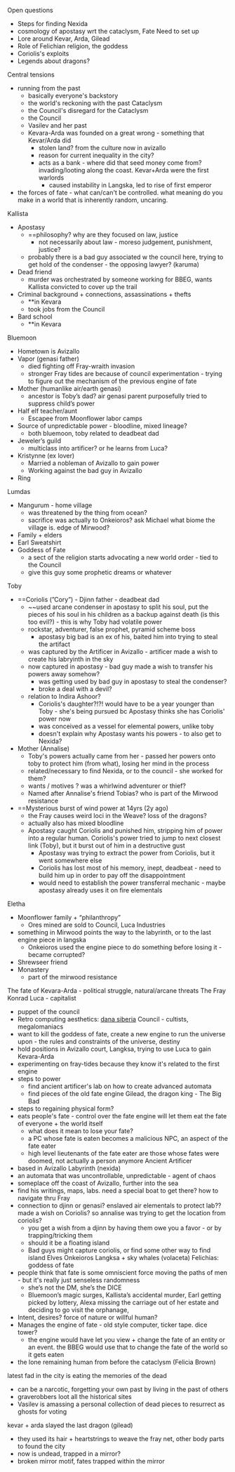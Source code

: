 Open questions
- Steps for finding Nexida
- cosmology of apostasy wrt the cataclysm, Fate
Need to set up
- Lore around Kevar, Arda, Gilead
- Role of Felichian religion, the goddess
- Coriolis's exploits
- Legends about dragons? 


Central tensions
- running from the past
	- basically everyone's backstory
	- the world's reckoning with the past Cataclysm
	- the Council's disregard for the Cataclysm
	- the Council
	- Vasilev and her past
	- Kevara-Arda was founded on a great wrong - something that Kevar/Arda did 
		- stolen land? from the culture now in avizallo
		- reason for current inequality in the city?
		- acts as a bank - where did that seed money come from? invading/looting along the coast. Kevar+Arda were the first warlords
			- caused instability in Langska, led to rise of first emperor
- the forces of fate - what can/can't be controlled. what meaning do you make in a world that is inherently random, uncaring. 

  

Kallista
- Apostasy
	- ==philosophy? why are they focused on law, justice
		- not necessarily about law - moreso judgement, punishment, justice?
	- probably there is a bad guy associated w the council here, trying to get hold of the condenser - the opposing lawyer? (karuma)
- Dead friend
	- murder was orchestrated by someone working for BBEG, wants Kallista convicted to cover up the trail
- Criminal background + connections, assassinations + thefts
    - **in Kevara
    - took jobs from the Council
- Bard school
    - **in Kevara

Bluemoon
- Hometown is Avizallo
- Vapor (genasi father)
    - died fighting off Fray-wraith invasion
    - stronger Fray tides are because of council experimentation - trying to figure out the mechanism of the previous engine of fate
- Mother (humanlike air/earth genasi)
    - ancestor is Toby’s dad? air genasi parent purposefully tried to suppress child’s power
- Half elf teacher/aunt
    - Escapee from Moonflower labor camps
- Source of unpredictable power - bloodline, mixed lineage?
    - both bluemoon, toby related to deadbeat dad
- Jeweler’s guild
    - multiclass into artificer? or he learns from Luca?
- Kristynne (ex lover)
    - Married a nobleman of Avizallo to gain power
    - Working against the bad guy in Avizallo
- Ring

Lumdas
- Mangurum - home village
    - was threatened by the thing from ocean?
    - sacrifice was actually to Onkeioros? ask Michael what biome the village is. edge of Mirwood? 
- Family + elders
- Earl Sweatshirt
- Goddess of Fate
	- a sect of the religion starts advocating a new world order - tied to the Council
	- give this guy some prophetic dreams or whatever

Toby
- ==Coriolis (”Cory”) - Djinn father - deadbeat dad
	- ~~used arcane condenser in apostasy to split his soul, put the pieces of his soul in his children as a backup against death (is this too evil?) - this is why Toby had volatile power
	- rockstar, adventurer, false prophet, pyramid scheme boss
		- apostasy big bad is an ex of his, baited him into trying to steal the artifact
	- was captured by the Artificer in Avizallo - artificer made a wish to create his labryinth in the sky
	- now captured in apostasy - bad guy made a wish to transfer his powers away somehow?
		- was getting used by bad guy in apostasy to steal the condenser?
		- broke a deal with a devil?
	- relation to Indira Ashoor? 
		- Coriolis's daughter?!?! would have to be a year younger than Toby - she's being pursued bc Apostasy thinks she has Coriolis' power now
		- was conceived as a vessel for elemental powers, unlike toby
		- doesn't explain why Apostasy wants his powers - to also get to Nexida?
- Mother (Annalise)
	- Toby's powers actually came from her - passed her powers onto toby to protect him (from what), losing her mind in the process
	- related/necessary to find Nexida, or to the council - she worked for them?
	- wants / motives ? was a whirlwind adventurer or thief?
	- Named after Annalise's friend Tobias? who is part of the Mirwood resistance
- ==Mysterious burst of wind power at 14yrs (2y ago)
	- the Fray causes weird loci in the Weave? loss of the dragons?
	- actually also has mixed bloodline
	- Apostasy caught Coriolis and punished him, stripping him of power into a regular human. Coriolis's power tried to jump to next closest link (Toby), but it burst out of him in a destructive gust
		- Apostasy was trying to extract the power from Coriolis, but it went somewhere else
		- Coriolis has lost most of his memory, inept, deadbeat - need to build him up in order to pay off the disappointment
		- would need to establish the power transferral mechanic - maybe apostasy already uses it on fire elementals

Eletha
- Moonflower family + “philanthropy”
    - Ores mined are sold to Council, Luca Industries
- something in Mirwood points the way to the labyrinth, or to the last engine piece in langska
	- Onkeioros used the engine piece to do something before losing it - became corrupted?
- Shrewseer friend
- Monastery
    - part of the mirwood resistance

  

The fate of Kevara-Arda - political struggle, natural/arcane threats
The Fray
Konrad Luca - capitalist
- puppet of the council
- Retro computing aesthetics: [dana siberia](https://newsletter.shifthappens.site/archive/the-cursed-universes-of-dana-sibera/)
Council - cultists, megalomaniacs
- want to kill the goddess of fate, create a new engine to run the universe upon - the rules and constraints of the universe, destiny
- hold positions in Avizallo court, Langksa, trying to use Luca to gain Kevara-Arda
- experimenting on fray-tides because they know it's related to the first engine
- steps to power
	- find ancient artificer's lab on how to create advanced automata
	- find pieces of the old fate engine
Gilead, the dragon king - The Big Bad
- steps to regaining physical form?
- eats people's fate - control over the fate engine will let them eat the fate of everyone + the world itself
	- what does it mean to lose your fate? 
	- a PC whose fate is eaten becomes a malicious NPC, an aspect of the fate eater
	- high level lieutenants of the fate eater are those whose fates were doomed, not actually a person anymore
Ancient Artificer
- based in Avizallo
Labyrinth (nexida)
- an automata that was uncontrollable, unpredictable - agent of chaos
- someplace off the coast of Avizallo, further into the sea
- find his writings, maps, labs. need a special boat to get there? how to navigate thru Fray
- connection to djinn or genasi? enslaved air elementals to protect lab?? made a wish on Coriolis? so annalise was trying to get the location from coriolis?
	- you get a wish from a djinn by having them owe you a favor - or by trapping/tricking them
	- should it be a floating island
	- Bad guys might capture coriolis, or find some other way to find island
Elves
Onkeioros
Langksa + sky whales (volaceta)
Felichias: goddess of fate
- people think that fate is some omniscient force moving the paths of men - but it's really just senseless randomness
    - she’s not the DM, she’s the DICE
    - Bluemoon’s magic surges, Kallista’s accidental murder, Earl getting picked by lottery, Alexa missing the carriage out of her estate and deciding to go visit the orphanage,
- Intent, desires? force of nature or willful human?
- Manages the engine of fate - old style computer, ticker tape. dice tower?
	- the engine would have let you view + change the fate of an entity or an event. the BBEG would use that to change the fate of the world so it gets eaten
- the lone remaining human from before the cataclysm (Felicia Brown)


latest fad in the city is eating the memories of the dead
- can be a narcotic, forgetting your own past by living in the past of others
- graverobbers loot all the historical sites
- Vasilev is amassing a personal collection of dead pieces to resurrect as ghosts for voting

kevar + arda slayed the last dragon (gilead)
- they used its hair + heartstrings to weave the fray net, other body parts to found the city
- now is undead, trapped in a mirror?
- broken mirror motif, fates trapped within the mirror